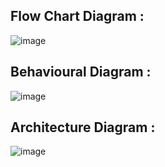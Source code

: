 
## Flow Chart Diagram :

![image](https://user-images.githubusercontent.com/60956504/158019666-a40ec94e-4e20-4bcd-8653-75376e41aa69.png)

## Behavioural Diagram :

![image](https://user-images.githubusercontent.com/60956504/158019742-84366ecb-39ee-4ab6-ae19-884113082dc8.png)

## Architecture Diagram :

![image](https://user-images.githubusercontent.com/60956504/158019897-48a0f00c-f2c8-40dd-bcfc-3cd816be937a.png)


